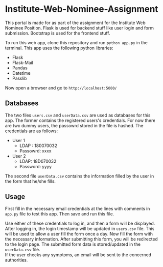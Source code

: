 # Institute-Web-Nominee-Assignment

This portal is made for as part of the assignment for the Institute Web Nominee Position.
Flask is used for backend stuff like user login and form submission. Bootstrap is used
for the frontend stuff.

To run this web app, clone this repository and run `python app.py` in the terminal. This app uses the following python libraries:
- Flask
- Flask-Mail
- Pandas
- Datetime
- Passlib  

Now open a browser and go to `http://localhost:5000/`

## Databases
The two files `users.csv` and `userData.csv` are used as databases for this app.
The former contains the registered users's credentials. For now there are two dummy users,
the passowrd stored in the file is hashed. The credentials are as follows:  
- User 1
    - LDAP : 180070032
    - Passowrd: xxxx
- User 2
    - LDAP: 18D070032
    - Password: yyyy
    
The second file `userData.csv` contains the information filled by the user in the
form that he/she fills.

## Usage
First fill in the necessary email credentials at the lines with
comments in `app.py` file to test this app. Then save and run this file.

Use either of these credentials to log in, and then a form will be displayed.
After logging in, the login timestamp will be updated in `users.csv` file.
This will be used to allow a user fill the form once a day. Now fill the form with the necessary information. After submitting this form,
you will be redirected to the login page. The submitted form data is stored/updated
in the `userData.csv` file.   
If the user checks any symptoms, an email will be sent to the concerned authorities.


 
